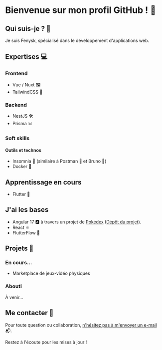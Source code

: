 # Bienvenue sur mon profil GitHub ! 👋

## Qui suis-je ? 🤔

Je suis Fenysk, spécialisé dans le développement d'applications web.

## Expertises 💻

### Frontend
- Vue / Nuxt 🖼️
- TailwindCSS 🎨

### Backend
- NestJS 🛠️
- Prisma 📊

### Soft skills

#### Outils et technos
- Insomnia 🌙 (similaire à Postman 🚀 et Bruno 🐶)
- Docker 🐳

## Apprentissage en cours
- Flutter 📱

## J'ai les bases
- Angular 17 🅰️ à travers un projet de [Pokédex](https://pokedex-by-fenysk.vercel.app/)
  ([Dépôt du projet](https://github.com/Fenysk/ng-pokemon-app)).
- React ⚛️
- FlutterFlow 📱

## Projets 🚀

### En cours...
- Marketplace de jeux-vidéo physiques

### Abouti

À venir...

## Me contacter 📧

Pour toute question ou collaboration, [n'hésitez pas à m'envoyer un e-mail](mailto:fenysk.pro@gmail.com) 📬.

Restez à l'écoute pour les mises à jour !
